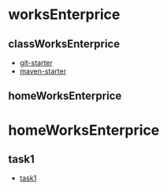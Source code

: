 # worksEnterprice

## classWorksEnterprice
- [git-starter](classWorksEnterprice/git-starter)
- [maven-starter](classWorksEnterprice/maven-starter)

## homeWorksEnterprice

# homeWorksEnterprice

## task1
- [task1](homeWorksEnterprice/task1)
